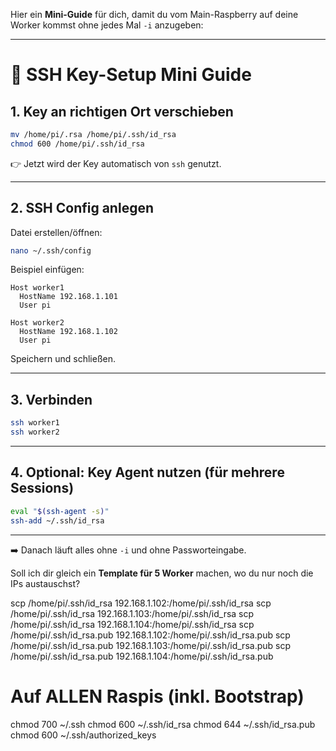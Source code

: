 Hier ein **Mini-Guide** für dich, damit du vom Main-Raspberry auf deine Worker kommst ohne jedes Mal `-i` anzugeben:

---

# 🔑 SSH Key-Setup Mini Guide

## 1. Key an richtigen Ort verschieben

```bash
mv /home/pi/.rsa /home/pi/.ssh/id_rsa
chmod 600 /home/pi/.ssh/id_rsa
```

👉 Jetzt wird der Key automatisch von `ssh` genutzt.

---

## 2. SSH Config anlegen

Datei erstellen/öffnen:

```bash
nano ~/.ssh/config
```

Beispiel einfügen:

```text
Host worker1
  HostName 192.168.1.101
  User pi

Host worker2
  HostName 192.168.1.102
  User pi
```

Speichern und schließen.

---

## 3. Verbinden

```bash
ssh worker1
ssh worker2
```

---

## 4. Optional: Key Agent nutzen (für mehrere Sessions)

```bash
eval "$(ssh-agent -s)"
ssh-add ~/.ssh/id_rsa
```

---

➡️ Danach läuft alles ohne `-i` und ohne Passworteingabe.

Soll ich dir gleich ein **Template für 5 Worker** machen, wo du nur noch die IPs austauschst?





scp /home/pi/.ssh/id_rsa 192.168.1.102:/home/pi/.ssh/id_rsa
scp /home/pi/.ssh/id_rsa 192.168.1.103:/home/pi/.ssh/id_rsa
scp /home/pi/.ssh/id_rsa 192.168.1.104:/home/pi/.ssh/id_rsa
scp /home/pi/.ssh/id_rsa.pub 192.168.1.102:/home/pi/.ssh/id_rsa.pub
scp /home/pi/.ssh/id_rsa.pub 192.168.1.103:/home/pi/.ssh/id_rsa.pub
scp /home/pi/.ssh/id_rsa.pub 192.168.1.104:/home/pi/.ssh/id_rsa.pub


# Auf ALLEN Raspis (inkl. Bootstrap)
chmod 700 ~/.ssh
chmod 600 ~/.ssh/id_rsa
chmod 644 ~/.ssh/id_rsa.pub
chmod 600 ~/.ssh/authorized_keys
